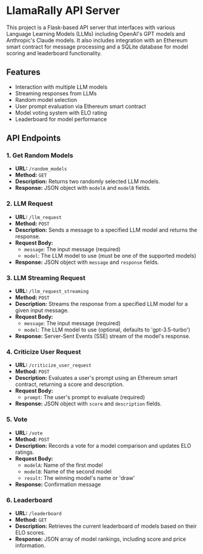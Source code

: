 # LlamaRally API Server

This project is a Flask-based API server that interfaces with various Language Learning Models (LLMs) including OpenAI's GPT models and Anthropic's Claude models. It also includes integration with an Ethereum smart contract for message processing and a SQLite database for model scoring and leaderboard functionality.

## Features

- Interaction with multiple LLM models
- Streaming responses from LLMs
- Random model selection
- User prompt evaluation via Ethereum smart contract
- Model voting system with ELO rating
- Leaderboard for model performance

## API Endpoints

### 1. Get Random Models

- **URL:** `/random_models`
- **Method:** `GET`
- **Description:** Returns two randomly selected LLM models.
- **Response:** JSON object with `modelA` and `modelB` fields.

### 2. LLM Request

- **URL:** `/llm_request`
- **Method:** `POST`
- **Description:** Sends a message to a specified LLM model and returns the response.
- **Request Body:**
  - `message`: The input message (required)
  - `model`: The LLM model to use (must be one of the supported models)
- **Response:** JSON object with `message` and `response` fields.

### 3. LLM Streaming Request

- **URL:** `/llm_request_streaming`
- **Method:** `POST`
- **Description:** Streams the response from a specified LLM model for a given input message.
- **Request Body:**
  - `message`: The input message (required)
  - `model`: The LLM model to use (optional, defaults to 'gpt-3.5-turbo')
- **Response:** Server-Sent Events (SSE) stream of the model's response.

### 4. Criticize User Request

- **URL:** `/criticize_user_request`
- **Method:** `POST`
- **Description:** Evaluates a user's prompt using an Ethereum smart contract, returning a score and description.
- **Request Body:**
  - `prompt`: The user's prompt to evaluate (required)
- **Response:** JSON object with `score` and `description` fields.

### 5. Vote

- **URL:** `/vote`
- **Method:** `POST`
- **Description:** Records a vote for a model comparison and updates ELO ratings.
- **Request Body:**
  - `modelA`: Name of the first model
  - `modelB`: Name of the second model
  - `result`: The winning model's name or 'draw'
- **Response:** Confirmation message

### 6. Leaderboard

- **URL:** `/leaderboard`
- **Method:** `GET`
- **Description:** Retrieves the current leaderboard of models based on their ELO scores.
- **Response:** JSON array of model rankings, including score and price information.
